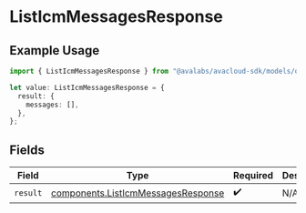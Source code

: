 # ListIcmMessagesResponse

## Example Usage

```typescript
import { ListIcmMessagesResponse } from "@avalabs/avacloud-sdk/models/operations";

let value: ListIcmMessagesResponse = {
  result: {
    messages: [],
  },
};
```

## Fields

| Field                                                                                    | Type                                                                                     | Required                                                                                 | Description                                                                              |
| ---------------------------------------------------------------------------------------- | ---------------------------------------------------------------------------------------- | ---------------------------------------------------------------------------------------- | ---------------------------------------------------------------------------------------- |
| `result`                                                                                 | [components.ListIcmMessagesResponse](../../models/components/listicmmessagesresponse.md) | :heavy_check_mark:                                                                       | N/A                                                                                      |